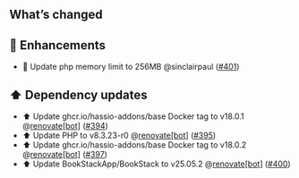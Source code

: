 ## What’s changed

## 🚀 Enhancements

- 🔨 Update php memory limit to 256MB @sinclairpaul ([#401](https://github.com/hassio-addons/addon-bookstack/pull/401))

## ⬆️ Dependency updates

- ⬆️ Update ghcr.io/hassio-addons/base Docker tag to v18.0.1 @[renovate[bot]](https://github.com/apps/renovate) ([#394](https://github.com/hassio-addons/addon-bookstack/pull/394))
- ⬆️ Update PHP to v8.3.23-r0 @[renovate[bot]](https://github.com/apps/renovate) ([#395](https://github.com/hassio-addons/addon-bookstack/pull/395))
- ⬆️ Update ghcr.io/hassio-addons/base Docker tag to v18.0.2 @[renovate[bot]](https://github.com/apps/renovate) ([#397](https://github.com/hassio-addons/addon-bookstack/pull/397))
- ⬆️ Update BookStackApp/BookStack to v25.05.2 @[renovate[bot]](https://github.com/apps/renovate) ([#400](https://github.com/hassio-addons/addon-bookstack/pull/400))
